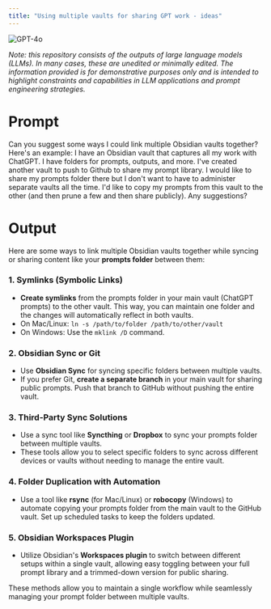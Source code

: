 ```yaml
---
title: "Using multiple vaults for sharing GPT work - ideas"
---
```

![GPT-4o](https://img.shields.io/badge/GPT--4o-3333FF?style=for-the-badge&logo=openai&logoColor=white)



*Note: this repository consists of the outputs of large language models (LLMs). In many cases, these are unedited or minimally edited. The information provided is for demonstrative purposes only and is intended to highlight constraints and capabilities in LLM applications and prompt engineering strategies.*


# Prompt

Can you suggest some ways I could link multiple Obsidian vaults together? Here's an example: I have an Obsidian vault that captures all my work with ChatGPT. I have folders for prompts, outputs, and more. I've created another vault to push to Github to share my prompt library. I would like to share my prompts folder there but I don't want to have to administer separate vaults all the time. I'd like to copy my prompts from this vault to the other (and then prune a few and then share publicly). Any suggestions?

# Output

Here are some ways to link multiple Obsidian vaults together while syncing or sharing content like your **prompts folder** between them:

### 1. **Symlinks (Symbolic Links)**
   - **Create symlinks** from the prompts folder in your main vault (ChatGPT prompts) to the other vault. This way, you can maintain one folder and the changes will automatically reflect in both vaults.
   - On Mac/Linux: `ln -s /path/to/folder /path/to/other/vault`
   - On Windows: Use the `mklink /D` command.

### 2. **Obsidian Sync or Git**
   - Use **Obsidian Sync** for syncing specific folders between multiple vaults.
   - If you prefer Git, **create a separate branch** in your main vault for sharing public prompts. Push that branch to GitHub without pushing the entire vault.

### 3. **Third-Party Sync Solutions**
   - Use a sync tool like **Syncthing** or **Dropbox** to sync your prompts folder between multiple vaults.
   - These tools allow you to select specific folders to sync across different devices or vaults without needing to manage the entire vault.

### 4. **Folder Duplication with Automation**
   - Use a tool like **rsync** (for Mac/Linux) or **robocopy** (Windows) to automate copying your prompts folder from the main vault to the GitHub vault. Set up scheduled tasks to keep the folders updated.

### 5. **Obsidian Workspaces Plugin**
   - Utilize Obsidian's **Workspaces plugin** to switch between different setups within a single vault, allowing easy toggling between your full prompt library and a trimmed-down version for public sharing.

These methods allow you to maintain a single workflow while seamlessly managing your prompt folder between multiple vaults.